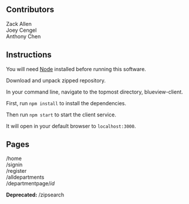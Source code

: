 ## Contributors

Zack Allen  
Joey Cengel  
Anthony Chen  

## Instructions

You will need [Node](https://nodejs.org/en/download/) installed before running this software.

Download and unpack zipped repository.

In your command line, navigate to the topmost directory, blueview-client.

First, run `npm install` to install the dependencies.

Then run `npm start` to start the client service.

It will open in your default browser to `localhost:3000`.

## Pages

/home  
/signin  
/register  
/alldepartments  
/departmentpage/*id*

**Deprecated:**
/zipsearch